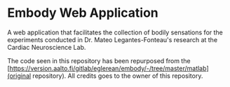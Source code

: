 # Embody Web Application

A web application that facilitates the collection of bodily sensations for the experiments conducted in Dr. Mateo Legantes-Fonteau's research at the Cardiac Neuroscience Lab. 

The code seen in this repository has been repurposed from the [https://version.aalto.fi/gitlab/eglerean/embody/-/tree/master/matlab](original repository). All credits goes to the owner of this repository. 



